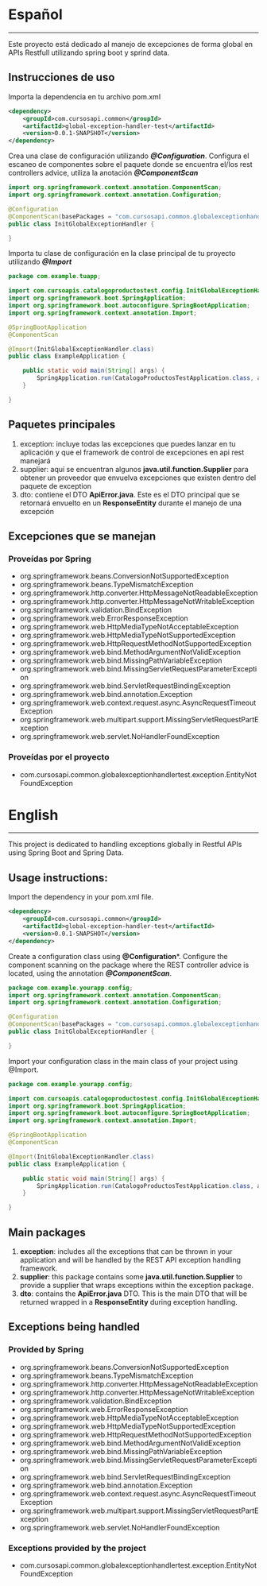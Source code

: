 # Español
___
Este proyecto está dedicado al manejo de excepciones de forma global en APIs Restfull utilizando spring boot y sprind data.

## Instrucciones de uso

Importa la dependencia en tu archivo pom.xml

```xml
<dependency>
    <groupId>com.cursosapi.common</groupId>
    <artifactId>global-exception-handler-test</artifactId>
    <version>0.0.1-SNAPSHOT</version>
</dependency>
```

Crea una clase de configuración utilizando ***@Configuration***.
Configura el escaneo de componentes sobre el paquete donde se encuentra el/los rest controllers advice, utiliza la anotación ***@ComponentScan***

```java
import org.springframework.context.annotation.ComponentScan;
import org.springframework.context.annotation.Configuration;

@Configuration
@ComponentScan(basePackages = "com.cursosapi.common.globalexceptionhandlertest.webadvice")
public class InitGlobalExceptionHandler {

}
```

Importa tu clase de configuración en la clase principal de tu proyecto utilizando ***@Import***
```java
package com.example.tuapp;

import com.cursoapis.catalogoproductostest.config.InitGlobalExceptionHandler;
import org.springframework.boot.SpringApplication;
import org.springframework.boot.autoconfigure.SpringBootApplication;
import org.springframework.context.annotation.Import;

@SpringBootApplication
@ComponentScan

@Import(InitGlobalExceptionHandler.class)
public class ExampleApplication {

	public static void main(String[] args) {
		SpringApplication.run(CatalogoProductosTestApplication.class, args);
	}

}
```

## Paquetes principales
1. exception: incluye todas las excepciones que puedes lanzar en tu aplicación y que el framework de control de excepciones en api rest manejará 
2. supplier: aquí se encuentran algunos **java.util.function.Supplier<T>** para obtener un proveedor que envuelva excepciones que existen dentro del paquete de exception
3. dto: contiene el DTO **ApiError.java**. Este es el DTO principal que se retornará envuelto en un **ResponseEntity** durante el manejo de una excepción


## Excepciones que se manejan
### Proveídas por Spring
* org.springframework.beans.ConversionNotSupportedException
* org.springframework.beans.TypeMismatchException
* org.springframework.http.converter.HttpMessageNotReadableException
* org.springframework.http.converter.HttpMessageNotWritableException
* org.springframework.validation.BindException
* org.springframework.web.ErrorResponseException
* org.springframework.web.HttpMediaTypeNotAcceptableException
* org.springframework.web.HttpMediaTypeNotSupportedException
* org.springframework.web.HttpRequestMethodNotSupportedException
* org.springframework.web.bind.MethodArgumentNotValidException
* org.springframework.web.bind.MissingPathVariableException
* org.springframework.web.bind.MissingServletRequestParameterException
* org.springframework.web.bind.ServletRequestBindingException
* org.springframework.web.bind.annotation.Exception
* org.springframework.web.context.request.async.AsyncRequestTimeoutException
* org.springframework.web.multipart.support.MissingServletRequestPartException
* org.springframework.web.servlet.NoHandlerFoundException

### Proveídas por el proyecto
* com.cursosapi.common.globalexceptionhandlertest.exception.EntityNotFoundException

# English
___
This project is dedicated to handling exceptions globally in Restful APIs using Spring Boot and Spring Data.

## Usage instructions:

Import the dependency in your pom.xml file.

```xml
<dependency>
    <groupId>com.cursosapi.common</groupId>
    <artifactId>global-exception-handler-test</artifactId>
    <version>0.0.1-SNAPSHOT</version>
</dependency>
```

Create a configuration class using **@Configuration***.
Configure the component scanning on the package where the REST controller advice is located, using the annotation ***@ComponentScan***.


```java
package com.example.yourapp.config;
import org.springframework.context.annotation.ComponentScan;
import org.springframework.context.annotation.Configuration;

@Configuration
@ComponentScan(basePackages = "com.cursosapi.common.globalexceptionhandlertest.webadvice")
public class InitGlobalExceptionHandler {

}
```

Import your configuration class in the main class of your project using @Import.

```java
package com.example.yourapp.config;

import com.cursoapis.catalogoproductostest.config.InitGlobalExceptionHandler;
import org.springframework.boot.SpringApplication;
import org.springframework.boot.autoconfigure.SpringBootApplication;
import org.springframework.context.annotation.Import;

@SpringBootApplication
@ComponentScan

@Import(InitGlobalExceptionHandler.class)
public class ExampleApplication {

	public static void main(String[] args) {
		SpringApplication.run(CatalogoProductosTestApplication.class, args);
	}

}
```

## Main packages
1. **exception**: includes all the exceptions that can be thrown in your application and will be handled by the REST API exception handling framework.
2. **supplier**: this package contains some **java.util.function.Supplier<T>** to provide a supplier that wraps exceptions within the exception package.
3. **dto**: contains the **ApiError.java** DTO. This is the main DTO that will be returned wrapped in a **ResponseEntity** during exception handling.

## Exceptions being handled
### Provided by Spring
* org.springframework.beans.ConversionNotSupportedException
* org.springframework.beans.TypeMismatchException
* org.springframework.http.converter.HttpMessageNotReadableException
* org.springframework.http.converter.HttpMessageNotWritableException
* org.springframework.validation.BindException
* org.springframework.web.ErrorResponseException
* org.springframework.web.HttpMediaTypeNotAcceptableException
* org.springframework.web.HttpMediaTypeNotSupportedException
* org.springframework.web.HttpRequestMethodNotSupportedException
* org.springframework.web.bind.MethodArgumentNotValidException
* org.springframework.web.bind.MissingPathVariableException
* org.springframework.web.bind.MissingServletRequestParameterException
* org.springframework.web.bind.ServletRequestBindingException
* org.springframework.web.bind.annotation.Exception
* org.springframework.web.context.request.async.AsyncRequestTimeoutException
* org.springframework.web.multipart.support.MissingServletRequestPartException
* org.springframework.web.servlet.NoHandlerFoundException

### Exceptions provided by the project
* com.cursosapi.common.globalexceptionhandlertest.exception.EntityNotFoundException